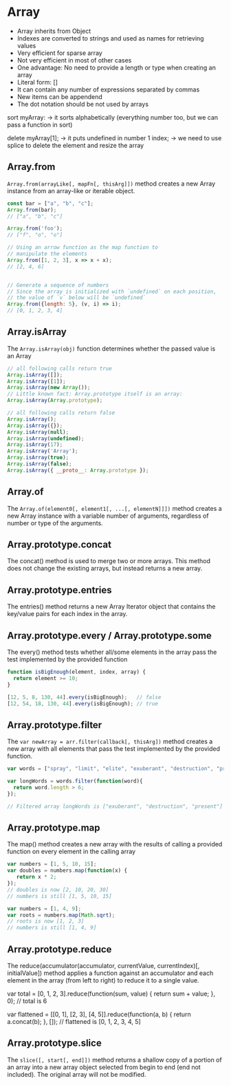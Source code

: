 # Array

*   Array inherits from Object
*   Indexes are converted to strings and used as names for retrieving values
*   Very efficient for sparse array
*   Not very efficient in most of other cases
*   One advantage: No need to provide a length or type when creating an array
*   Literal form: []
*   It can contain any number of expressions separated by commas
*   New items can be appendend
*   The dot notation should be not used by arrays

sort myArray: -> it sorts alphabetically (everything number too, but we can pass a function in sort)

delete myArray[1]; -> it puts undefined in number 1 index; -> we need to use splice to delete the element and resize the array

## Array.from
`Array.from(arrayLike[, mapFn[, thisArg]])` method creates a new Array instance from an array-like or iterable object.

```javascript
const bar = ["a", "b", "c"];
Array.from(bar);
// ["a", "b", "c"]

Array.from('foo');
// ["f", "o", "o"]

// Using an arrow function as the map function to
// manipulate the elements
Array.from([1, 2, 3], x => x + x);      
// [2, 4, 6]


// Generate a sequence of numbers
// Since the array is initialized with `undefined` on each position,
// the value of `v` below will be `undefined`
Array.from({length: 5}, (v, i) => i);
// [0, 1, 2, 3, 4]
```

## Array.isArray
The `Array.isArray(obj)` function determines whether the passed value is an Array

```javascript
// all following calls return true
Array.isArray([]);
Array.isArray([1]);
Array.isArray(new Array());
// Little known fact: Array.prototype itself is an array:
Array.isArray(Array.prototype); 

// all following calls return false
Array.isArray();
Array.isArray({});
Array.isArray(null);
Array.isArray(undefined);
Array.isArray(17);
Array.isArray('Array');
Array.isArray(true);
Array.isArray(false);
Array.isArray({ __proto__: Array.prototype });
```

## Array.of
The `Array.of(element0[, element1[, ...[, elementN]]])` method creates a new Array instance with a variable number of arguments, regardless of number or type of the arguments.

## Array.prototype.concat
The concat() method is used to merge two or more arrays. This method does not change the existing arrays, but instead returns a new array.

## Array.prototype.entries
The entries() method returns a new Array Iterator object that contains the key/value pairs for each index in the array.

## Array.prototype.every / Array.prototype.some
The every() method tests whether all/some elements in the array pass the test implemented by the provided function

```javascript
function isBigEnough(element, index, array) { 
  return element >= 10; 
} 

[12, 5, 8, 130, 44].every(isBigEnough);   // false 
[12, 54, 18, 130, 44].every(isBigEnough); // true
```

## Array.prototype.filter
The `var newArray = arr.filter(callback[, thisArg])` method creates a new array with all elements that pass the test implemented by the provided function.

```javascript
var words = ["spray", "limit", "elite", "exuberant", "destruction", "present"];

var longWords = words.filter(function(word){
  return word.length > 6;
});

// Filtered array longWords is ["exuberant", "destruction", "present"]
```

## Array.prototype.map
The map() method creates a new array with the results of calling a provided function on every element in the calling array

```javascript
var numbers = [1, 5, 10, 15];
var doubles = numbers.map(function(x) {
   return x * 2;
});
// doubles is now [2, 10, 20, 30]
// numbers is still [1, 5, 10, 15]

var numbers = [1, 4, 9];
var roots = numbers.map(Math.sqrt);
// roots is now [1, 2, 3]
// numbers is still [1, 4, 9]
```

## Array.prototype.reduce
The reduce(accumulator(accumulator, currentValue, currentIndex)[, initialValue]) method applies a function against an accumulator and each element in the array (from left to right) to reduce it to a single value.

var total = [0, 1, 2, 3].reduce(function(sum, value) {
  return sum + value;
}, 0);
// total is 6

var flattened = [[0, 1], [2, 3], [4, 5]].reduce(function(a, b) {
  return a.concat(b);
}, []);
// flattened is [0, 1, 2, 3, 4, 5]

## Array.prototype.slice
The `slice([, start[, end]])`  method returns a shallow copy of a portion of an array into a new array object selected from begin to end (end not included). The original array will not be modified.
